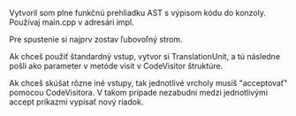 Vytvoril som plne funkčnú prehliadku AST s výpisom kódu do konzoly. Používaj main.cpp v adresári impl.

Pre spustenie si najprv zostav ľubovoľný strom.

Ak chceš použiť štandardný vstup, vytvor si TranslationUnit, a tú následne pošli ako parameter v metóde visit v CodeVisitor štruktúre.

Ak chceš skúšat rôzne iné vstupy, tak jednotlivé vrcholy musíš "acceptovať" pomocou CodeVisitora. V takom prípade nezabudni medzi jednotlivými accept príkazmi vypísať nový riadok.